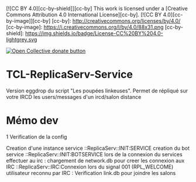 [![CC BY 4.0][cc-by-shield]][cc-by]
This work is licensed under a [Creative Commons Attribution 4.0 International License][cc-by].
[![CC BY 4.0][cc-by-image]][cc-by]
[cc-by]: http://creativecommons.org/licenses/by/4.0/
[cc-by-image]: https://i.creativecommons.org/l/by/4.0/88x31.png
[cc-by-shield]: https://img.shields.io/badge/License-CC%20BY%204.0-lightgrey.svg

 <span class="badge-opencollective"><a href="https://github.com/ZarTek-Creole/DONATE" title="Donate to this project"><img src="https://img.shields.io/badge/open%20collective-donate-yellow.svg" alt="Open Collective donate button" /></a></span>
# TCL-ReplicaServ-Service
Version eggdrop du script "Les poupées linkeuses". Permet de répliqué sur votre IRCD les users/messages d'un ircd/salon distance 


# Mémo dev
1 Verification de la config

Creation d'une instance service ::ReplicaServ::INIT:SERVICE
creation du bot service ::ReplicaServ::INIT:BOTSERVICE 
lors de la connexion du services effectuer au irc :
	chargement de network.db pour creer les connexion aux IRC ::ReplicaServ::IRC:Connexion
		lors du signal 001 (RPL_WELCOME) utilisateur reconnu par IRC : 
		Verification link.db pour joindre les salons

